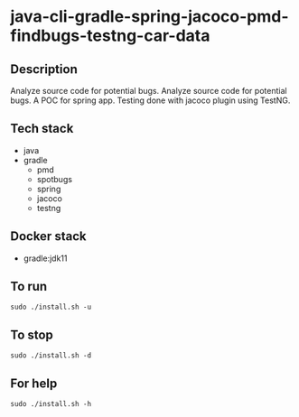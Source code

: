 # java-cli-gradle-spring-jacoco-pmd-findbugs-testng-car-data

## Description
Analyze source code for potential bugs.
Analyze source code for potential bugs.
A POC for spring app. Testing done with jacoco
plugin using TestNG.

## Tech stack
- java
- gradle
	- pmd
	- spotbugs
  - spring
  - jacoco
  - testng

## Docker stack
- gradle:jdk11

## To run
`sudo ./install.sh -u`

## To stop
`sudo ./install.sh -d`

## For help
`sudo ./install.sh -h`
